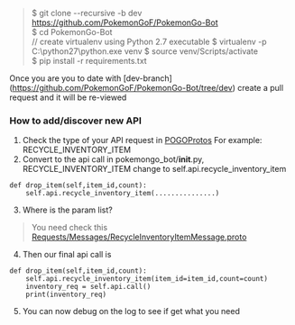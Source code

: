 > $ git clone --recursive -b dev https://github.com/PokemonGoF/PokemonGo-Bot  
> $ cd PokemonGo-Bot  
> // create virtualenv using Python 2.7 executable
> $ virtualenv -p C:\python27\python.exe venv
> $ source venv/Scripts/activate  
> $ pip install -r requirements.txt

Once you are you to date with [dev-branch] (https://github.com/PokemonGoF/PokemonGo-Bot/tree/dev) create a pull request and it will be re-viewed


### How to add/discover new API
1. Check the type of your API request in   [POGOProtos](https://github.com/AeonLucid/POGOProtos/blob/eeccbb121b126aa51fc4eebae8d2f23d013e1cb8/src/POGOProtos/Networking/Requests/RequestType.proto) For example: RECYCLE_INVENTORY_ITEM  
2. Convert to the api call in pokemongo_bot/__init__.py,  RECYCLE_INVENTORY_ITEM change to self.api.recycle_inventory_item
```
def drop_item(self,item_id,count):
    self.api.recycle_inventory_item(...............)
```
3. Where is the param list?  
>You need check this [Requests/Messages/RecycleInventoryItemMessage.proto](https://github.com/AeonLucid/POGOProtos/blob/eeccbb121b126aa51fc4eebae8d2f23d013e1cb8/src/POGOProtos/Networking/Requests/Messages/RecycleInventoryItemMessage.proto)
4. Then our final api call is  
```
def drop_item(self,item_id,count):
    self.api.recycle_inventory_item(item_id=item_id,count=count)
    inventory_req = self.api.call()
    print(inventory_req)
```  
5. You can now debug on the log to see if get what you need  